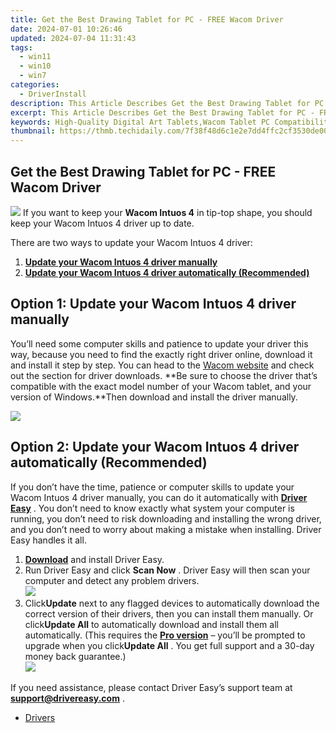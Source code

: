 ```yaml
---
title: Get the Best Drawing Tablet for PC - FREE Wacom Driver
date: 2024-07-01 10:26:46
updated: 2024-07-04 11:31:43
tags:
  - win11
  - win10
  - win7
categories:
  - DriverInstall
description: This Article Describes Get the Best Drawing Tablet for PC - FREE Wacom Driver
excerpt: This Article Describes Get the Best Drawing Tablet for PC - FREE Wacom Driver
keywords: High-Quality Digital Art Tablets,Wacom Tablet PC Compatibility,Affordable Drawing Tablets 2023,Free Wacom Driver Download,Professional Graphic Design Tablets,Wacom Drawing Software Compatibility,Best Value Digital Art Tools for PC
thumbnail: https://thmb.techidaily.com/7f38f48d6c1e2e7dd4ffc2cf3530de002749e2e66d038be493fc55f20cd91a70.jpg
---
```


## Get the Best Drawing Tablet for PC - FREE Wacom Driver

![](https://images.drivereasy.com/wp-content/uploads/2018/07/img_5b5af7bfcbd83-300x204.jpg) If you want to keep your **Wacom Intuos 4**  in tip-top shape, you should keep your Wacom Intuos 4 driver up to date.

There are two ways to update your Wacom Intuos 4 driver:

1. [**Update your Wacom Intuos 4 driver manually**](#o1)
2. [**Update your Wacom Intuos 4 driver automatically (Recommended)**](#o2)

## Option 1: Update your Wacom Intuos 4 driver manually

You’ll need some computer skills and patience to update your driver this way, because you need to find the exactly right driver online, download it and install it step by step. You can head to the [Wacom website](https://www.wacom.com/en/support/product-support/drivers) and check out the section for driver downloads. **Be sure to choose the driver that’s compatible with the exact model number of your Wacom tablet, and your version of Windows.**Then download and install the driver manually.

![](https://images.drivereasy.com/wp-content/uploads/2018/11/img_5bf120f297b3a.jpg)

## Option 2: Update your Wacom Intuos 4 driver automatically (Recommended)

If you don’t have the time, patience or computer skills to update your Wacom Intuos 4 driver manually, you can do it automatically with **[Driver Easy](https://tools.techidaily.com/drivereasy/download/)** . You don’t need to know exactly what system your computer is running, you don’t need to risk downloading and installing the wrong driver, and you don’t need to worry about making a mistake when installing. Driver Easy handles it all.

1. [**Download**](https://tools.techidaily.com/drivereasy/download/) and install Driver Easy.
2. Run Driver Easy and click **Scan Now** . Driver Easy will then scan your computer and detect any problem drivers.  
![](https://images.drivereasy.com/wp-content/uploads/2018/10/img_5bb86496de600.jpg)
3. Click**Update** next to any flagged devices to automatically download the correct version of their drivers, then you can install them manually. Or click**Update All** to automatically download and install them all automatically. (This requires the **[Pro version](https://tools.techidaily.com/drivereasy/download/)**  – you’ll be prompted to upgrade when you click**Update All** . You get full support and a 30-day money back guarantee.)  
![](https://images.drivereasy.com/wp-content/uploads/2018/10/img_5bb8645973c3d.jpg)

 If you need assistance, please contact Driver Easy’s support team at **<support@drivereasy.com>** .

* [Drivers](https://tools.techidaily.com/drivereasy/download/)

<ins class="adsbygoogle"
     style="display:block"
     data-ad-format="autorelaxed"
     data-ad-client="ca-pub-7571918770474297"
     data-ad-slot="1223367746"></ins>



<ins class="adsbygoogle"
     style="display:block"
     data-ad-client="ca-pub-7571918770474297"
     data-ad-slot="8358498916"
     data-ad-format="auto"
     data-full-width-responsive="true"></ins>
